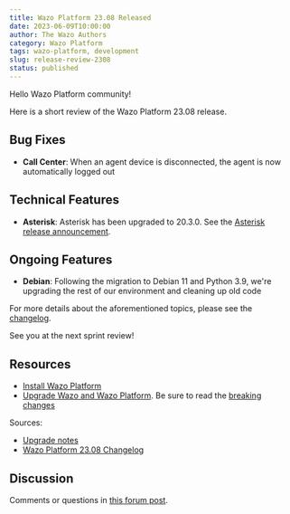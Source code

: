 ```yaml
---
title: Wazo Platform 23.08 Released
date: 2023-06-09T10:00:00
author: The Wazo Authors
category: Wazo Platform
tags: wazo-platform, development
slug: release-review-2308
status: published
---
```


Hello Wazo Platform community!

Here is a short review of the Wazo Platform 23.08 release.

## Bug Fixes
- **Call Center**: When an agent device is disconnected, the agent is now automatically logged out

## Technical Features
- **Asterisk**: Asterisk has been upgraded to 20.3.0. See the [Asterisk release announcement](https://www.asterisk.org/asterisk-news/asterisk-20-3-0-now-available/).
 
## Ongoing Features
- **Debian**: Following the migration to Debian 11 and Python 3.9, we're upgrading the rest of our environment and cleaning up old code

For more details about the aforementioned topics, please see the [changelog](https://wazo-dev.atlassian.net/issues/?jql=project%3DWAZO%20AND%20fixVersion%3D23.08).

See you at the next sprint review!

## Resources

- [Install Wazo Platform](/use-cases)
- [Upgrade Wazo and Wazo Platform](/uc-doc/upgrade/). Be sure to read the
  [breaking changes](/uc-doc/upgrade/upgrade_notes#23-08)

Sources:

- [Upgrade notes](/uc-doc/upgrade/upgrade_notes#23-08)
- [Wazo Platform 23.08 Changelog](https://wazo-dev.atlassian.net/issues/?jql=project%3DWAZO%20AND%20fixVersion%3D23.08)

## Discussion

Comments or questions in
[this forum post](https://wazo-platform.discourse.group/t/blog-wazo-platform-23-08-released).
